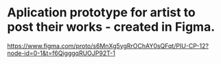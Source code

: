 # Aplication prototype for artist to post their works - created in Figma.

https://www.figma.com/proto/s6MnXg5ygRrOChAY0sQFqt/PIU-CP-12?node-id=0-1&t=f6QigggqRUOJP92T-1 